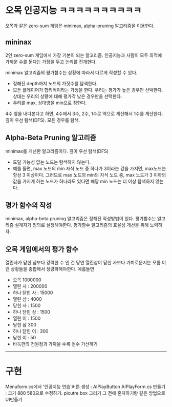 # 오목 인공지능 ㅋㅋㅋㅋㅋㅋㅋㅋㅋㅋ

오목과 같은 zero-sum 게임은 minimax, alpha-pruning 알고리즘을 이용한다.

## mininax

2인 zero-sum 게임에서 가장 기본이 되는 알고리즘.
인공지능과 사람이 모두 최적에 가까운 수를 둔다는 가정을 두고 논리를 전개한다.

minimax 알고리즘의 평가함수는 상황에 따라서 다르게 작성할 수 있다.

- 정해진 depth까지 노드의 가짓수를 탐색한다.
- 모든 플레이어가 합리적이라는 가정을 한다. 우리는 평가가 높은 경우만 선택한다. 상대는 우리의 상황에 대해 평가각 낮은 경우만을 선택한다.
- 우리를 max, 상대방을 min으로 정한다.

4수 앞을 내다본다고 하면, 4수에서 3수, 2수, 1수로 역으로 계산해서 1수를 계산한다.
깊이 우선 탐색(DFS). 모든 경우를 탐색.

## Alpha-Beta Pruning 알고리즘

minimax를 개선한 알고리즘이다. 깊이 우선 탐색(DFS)
- 도달 가능성 없는 노드는 탐색하지 않는다.
- 예를 들면, max 노드의 min 자식 노드 중 하나가 3이라는 값을 가지면, max노드는 항상 3 이상이다. 그러므로 max 노드의 min의 자식 노드 중, max 노드가 3 이하의 값을 가지게 하는 노드가 하나라도 있다면 해당 min 노드는 더 이상 탐색하지 않는다.

## 평가 함수의 작성

minimax, alpha-beta pruning 알고리즘은 정해진 작성방법이 있다.
평가함수는 알고리즘 설계자가 임의로 설정해야한다.
평가함수 알고리즘의 효율성 개선을 위해 노력하자.

## 오목 게임에서의 평가 함수

열린사가 닫힌 삼보다 강력한 수 인 건 당연
열린삼이 닫힌 사보다 가치로운지는 모름
이런 상황들을 종합해서 정량화해야한다.
예를들면
- 오목 1000000
- 열린 사 : 200000
- 하나 닫힌 사 : 15000
- 열린 삼 : 4000
- 닫힌 사 : 1500
- 하나 닫힌 삼 : 1500
- 열린 이 : 1500
- 닫힌 삼 300
- 하나 닫힌 이 : 300
- 닫힌 이 : 50
- 바둑판의 천원점과 가까울 수록 점수 가산하기

----

# 구현

Menuform.cs에서 '인공지능 연습'버튼 생성 : AIPlayButton
AIPlayForm.cs 만들기 : 크기 880 580으로 수정하기. picutre box 그리기
그 전에 혼자하기랑 같은 방법으로 UI만들기

